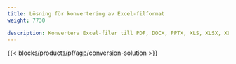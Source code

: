 ```yaml
---
title: Lösning för konvertering av Excel-filformat 
weight: 7730

description: Konvertera Excel-filer till PDF, DOCX, PPTX, XLS, XLSX, XLSM, XLSB, ODS, CSV, TSV, HTML, JPG, BMP, PNG, SVG, TIFF, XPS, MHTML och Markdown.
---
```

{{< blocks/products/pf/agp/conversion-solution >}} 
